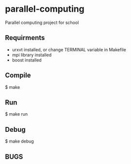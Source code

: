 parallel-computing
==================

Parallel computing project for school

## Requirments 

* urxvt installed, or change TERMINAL variable in Makefile
* mpi library installed
* boost installed

## Compile

$ make

## Run

$ make run

## Debug

$ make debug

## BUGS
